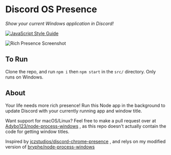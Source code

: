 # Discord OS Presence
*Show your current Windows application in Discord!*

[![JavaScript Style Guide](https://img.shields.io/badge/code_style-standard-brightgreen.svg)](https://standardjs.com)

![Rich Presence Screenshot](http://overflo.me/random/RichPresence2.png)

## To Run

Clone the repo, and run ```npm i``` then ```npm start``` in the ```src/``` directory. Only runs on Windows.

## About

Your life needs more rich presence! Run this Node app in the background to update Discord with your currently running app and window title.

Want support for macOS/Linux? Feel free to make a pull request over at [Adybo123/node-process-windows](https://github.com/Adybo123/node-process-windows) , as this repo doesn't actually contain the code for getting window titles.

Inspired by [jczstudios/discord-chrome-presence](https://github.com/jczstudios/discord-chrome-presence) , and relys on my modified version of [bryphe/node-process-windows](https://github.com/bryphe/node-process-windows)
